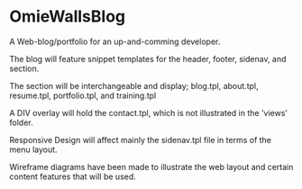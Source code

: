 # OmieWallsBlog
A Web-blog/portfolio for an up-and-comming developer.

The blog will feature snippet templates for the header, footer, sidenav, and 
section.

The section will be interchangeable and display; blog.tpl, about.tpl, resume.tpl, 
portfolio.tpl, and training.tpl

A DIV overlay will hold the contact.tpl, which is not illustrated in the 'views' 
folder. 

Responsive Design will affect mainly the sidenav.tpl file in terms of the menu 
layout.

Wireframe diagrams have been made to illustrate the web layout and certain content 
features that will be used.